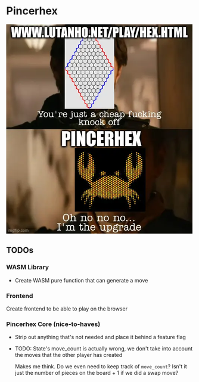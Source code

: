 # Pincerhex

![www.lutanho.net/play/hex.html: You're just a cheap fucking knock-off. Pincerhex: Oh no no no... I'm the upgrade.](./upgrade.webp)

## TODOs

### WASM Library

- Create WASM pure function that can generate a move

### Frontend

Create frontend to be able to play on the browser

### Pincerhex Core (nice-to-haves)

- Strip out anything that's not needed and place it behind a feature flag

- TODO: State's move_count is actually wrong, we don't take into account the
  moves that the other player has created

  Makes me think. Do we even need to keep track of `move_count`? Isn't it just
  the number of pieces on the board + 1 if we did a swap move?
